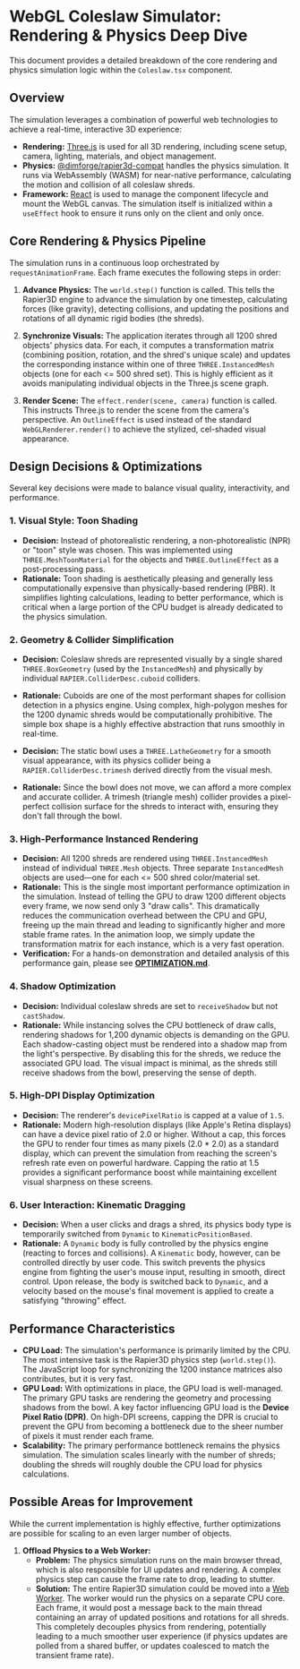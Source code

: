 # WebGL Coleslaw Simulator: Rendering & Physics Deep Dive

This document provides a detailed breakdown of the core rendering and physics simulation logic within the `Coleslaw.tsx` component.

## Overview

The simulation leverages a combination of powerful web technologies to achieve a real-time, interactive 3D experience:

-   **Rendering:** [Three.js](https://threejs.org/) is used for all 3D rendering, including scene setup, camera, lighting, materials, and object management.
-   **Physics:** [@dimforge/rapier3d-compat](https://rapier.rs/) handles the physics simulation. It runs via WebAssembly (WASM) for near-native performance, calculating the motion and collision of all coleslaw shreds.
-   **Framework:** [React](https://react.dev/) is used to manage the component lifecycle and mount the WebGL canvas. The simulation itself is initialized within a `useEffect` hook to ensure it runs only on the client and only once.

## Core Rendering & Physics Pipeline

The simulation runs in a continuous loop orchestrated by `requestAnimationFrame`. Each frame executes the following steps in order:

1.  **Advance Physics:** The `world.step()` function is called. This tells the Rapier3D engine to advance the simulation by one timestep, calculating forces (like gravity), detecting collisions, and updating the positions and rotations of all dynamic rigid bodies (the shreds).

2.  **Synchronize Visuals:** The application iterates through all 1200 shred objects' physics data. For each, it computes a transformation matrix (combining position, rotation, and the shred's unique scale) and updates the corresponding instance within one of three `THREE.InstancedMesh` objects (one for each <= 500 shred set). This is highly efficient as it avoids manipulating individual objects in the Three.js scene graph.

3.  **Render Scene:** The `effect.render(scene, camera)` function is called. This instructs Three.js to render the scene from the camera's perspective. An `OutlineEffect` is used instead of the standard `WebGLRenderer.render()` to achieve the stylized, cel-shaded visual appearance.

## Design Decisions & Optimizations

Several key decisions were made to balance visual quality, interactivity, and performance.

### 1. Visual Style: Toon Shading

-   **Decision:** Instead of photorealistic rendering, a non-photorealistic (NPR) or "toon" style was chosen. This was implemented using `THREE.MeshToonMaterial` for the objects and `THREE.OutlineEffect` as a post-processing pass.
-   **Rationale:** Toon shading is aesthetically pleasing and generally less computationally expensive than physically-based rendering (PBR). It simplifies lighting calculations, leading to better performance, which is critical when a large portion of the CPU budget is already dedicated to the physics simulation.

### 2. Geometry & Collider Simplification

-   **Decision:** Coleslaw shreds are represented visually by a single shared `THREE.BoxGeometry` (used by the `InstancedMesh`) and physically by individual `RAPIER.ColliderDesc.cuboid` colliders.
-   **Rationale:** Cuboids are one of the most performant shapes for collision detection in a physics engine. Using complex, high-polygon meshes for the 1200 dynamic shreds would be computationally prohibitive. The simple box shape is a highly effective abstraction that runs smoothly in real-time.

-   **Decision:** The static bowl uses a `THREE.LatheGeometry` for a smooth visual appearance, with its physics collider being a `RAPIER.ColliderDesc.trimesh` derived directly from the visual mesh.
-   **Rationale:** Since the bowl does not move, we can afford a more complex and accurate collider. A trimesh (triangle mesh) collider provides a pixel-perfect collision surface for the shreds to interact with, ensuring they don't fall through the bowl.

### 3. High-Performance Instanced Rendering

-   **Decision:** All 1200 shreds are rendered using `THREE.InstancedMesh` instead of individual `THREE.Mesh` objects. Three separate `InstancedMesh` objects are used—one for each <= 500 shred color/material set.
-   **Rationale:** This is the single most important performance optimization in the simulation. Instead of telling the GPU to draw 1200 different objects every frame, we now send only 3 "draw calls". This dramatically reduces the communication overhead between the CPU and GPU, freeing up the main thread and leading to significantly higher and more stable frame rates. In the animation loop, we simply update the transformation matrix for each instance, which is a very fast operation.
-   **Verification:** For a hands-on demonstration and detailed analysis of this performance gain, please see [**OPTIMIZATION.md**](./OPTIMIZATION.md).

### 4. Shadow Optimization

-   **Decision:** Individual coleslaw shreds are set to `receiveShadow` but not `castShadow`.
-   **Rationale:** While instancing solves the CPU bottleneck of draw calls, rendering shadows for 1,200 dynamic objects is demanding on the GPU. Each shadow-casting object must be rendered into a shadow map from the light's perspective. By disabling this for the shreds, we reduce the associated GPU load. The visual impact is minimal, as the shreds still receive shadows from the bowl, preserving the sense of depth.

### 5. High-DPI Display Optimization

-   **Decision:** The renderer's `devicePixelRatio` is capped at a value of `1.5`.
-   **Rationale:** Modern high-resolution displays (like Apple's Retina displays) can have a device pixel ratio of 2.0 or higher. Without a cap, this forces the GPU to render four times as many pixels (2.0 * 2.0) as a standard display, which can prevent the simulation from reaching the screen's refresh rate even on powerful hardware. Capping the ratio at 1.5 provides a significant performance boost while maintaining excellent visual sharpness on these screens.

### 6. User Interaction: Kinematic Dragging

-   **Decision:** When a user clicks and drags a shred, its physics body type is temporarily switched from `Dynamic` to `KinematicPositionBased`.
-   **Rationale:** A `Dynamic` body is fully controlled by the physics engine (reacting to forces and collisions). A `Kinematic` body, however, can be controlled directly by user code. This switch prevents the physics engine from fighting the user's mouse input, resulting in smooth, direct control. Upon release, the body is switched back to `Dynamic`, and a velocity based on the mouse's final movement is applied to create a satisfying "throwing" effect.

## Performance Characteristics

-   **CPU Load:** The simulation's performance is primarily limited by the CPU. The most intensive task is the Rapier3D physics step (`world.step()`). The JavaScript loop for synchronizing the 1200 instance matrices also contributes, but it is very fast.
-   **GPU Load:** With optimizations in place, the GPU load is well-managed. The primary GPU tasks are rendering the geometry and processing shadows from the bowl. A key factor influencing GPU load is the **Device Pixel Ratio (DPR)**. On high-DPI screens, capping the DPR is crucial to prevent the GPU from becoming a bottleneck due to the sheer number of pixels it must render each frame.
-   **Scalability:** The primary performance bottleneck remains the physics simulation. The simulation scales linearly with the number of shreds; doubling the shreds will roughly double the CPU load for physics calculations.

## Possible Areas for Improvement

While the current implementation is highly effective, further optimizations are possible for scaling to an even larger number of objects.

1.  **Offload Physics to a Web Worker:**
    -   **Problem:** The physics simulation runs on the main browser thread, which is also responsible for UI updates and rendering. A complex physics step can cause the frame rate to drop, leading to stutter.
    -   **Solution:** The entire Rapier3D simulation could be moved into a [Web Worker](https://developer.mozilla.org/en-US/docs/Web/API/Web_Workers_API). The worker would run the physics on a separate CPU core. Each frame, it would post a message back to the main thread containing an array of updated positions and rotations for all shreds. This completely decouples physics from rendering, potentially leading to a much smoother user experience (if physics updates are polled from a shared buffer, or updates coalesced to match the transient frame rate).
